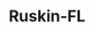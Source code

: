 ---
title: Ruskin-FL
slug: ruskin-fl
f_state:
- cms/state/florida.md
f_locations:
- cms/payday-loan/amscot-4556.md
- cms/payday-loan/apollo-beach-liquors-4656.md
- cms/payday-loan/cash-kwik-7804.md
- cms/payday-loan/cash-kwik-7805.md
- cms/payday-loan/cash-kwik-7806.md
updated-on: '2024-05-30T13:41:28.615Z'
created-on: '2024-05-30T13:41:28.615Z'
published-on: '2024-05-30T13:54:32.469Z'
f_city: Ruskin
layout: '[city].html'
tags: city
---